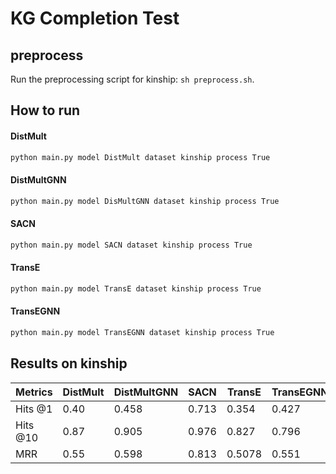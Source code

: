 KG Completion Test
==================

preprocess
----------

Run the preprocessing script for kinship: `sh preprocess.sh`.

How to run
----------

#### DistMult

```bash
python main.py model DistMult dataset kinship process True
```

#### DistMultGNN

```bash
python main.py model DisMultGNN dataset kinship process True
```

#### SACN

```bash
python main.py model SACN dataset kinship process True
```

#### TransE

```bash
python main.py model TransE dataset kinship process True
```

#### TransEGNN

```bash
python main.py model TransEGNN dataset kinship process True
```

Results on kinship
------------------

| Metrics  |  DistMult  |  DistMultGNN  |  SACN  |  TransE  |  TransEGNN |
| -------- | ---------- | ------------- | ------ | -------- | ---------- |
| Hits @1  |    0.40    | 0.458         | 0.713  | 0.354    | 0.427      |
| Hits @10 |    0.87    | 0.905         | 0.976  | 0.827    | 0.796      |
|   MRR    |    0.55    | 0.598         | 0.813  | 0.5078   | 0.551      |

